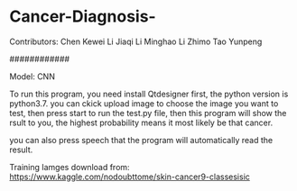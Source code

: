# Cancer-Diagnosis-

Contributors:
Chen Kewei
Li Jiaqi
Li Minghao
Li Zhimo
Tao Yunpeng

############


Model: CNN

To run this program, you need install Qtdesigner first, the python version is python3.7.
you can ckick upload image to choose the image you want to test, then press start to run the test.py file, then this program will show the rsult to you, the highest probability means it most likely be that cancer. 

you can also press speech that the program will automatically read the result.



Training  Iamges download from: https://www.kaggle.com/nodoubttome/skin-cancer9-classesisic
